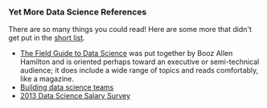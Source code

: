 ### Yet More Data Science References

There are so many things you could read! Here are some more that didn't get put in the [short list](data_science.md).

 * [The Field Guide to Data Science](http://www.boozallen.com/content/dam/boozallen/media/file/The-Field-Guide-to-Data-Science.pdf) was put together by Booz Allen Hamilton and is oriented perhaps toward an executive or semi-technical audience; it does include a wide range of topics and reads comfortably, like a magazine.
 * [Building data science teams](http://radar.oreilly.com/2011/09/building-data-science-teams.html)
 * [2013 Data Science Salary Survey](http://www.oreilly.com/data/free/files/stratasurvey.pdf)
